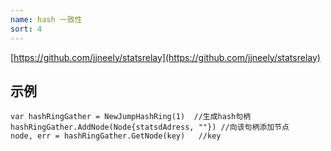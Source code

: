 ```yaml
---
name: hash 一致性
sort: 4
---
```


[https://github.com/jjneely/statsrelay](https://github.com/jjneely/statsrelay)
## 示例


```
var hashRingGather = NewJumpHashRing(1)  //生成hash句柄
hashRingGather.AddNode(Node{statsdAdress, ""}) //向该句柄添加节点
node, err = hashRingGather.GetNode(key)   //key
	
```